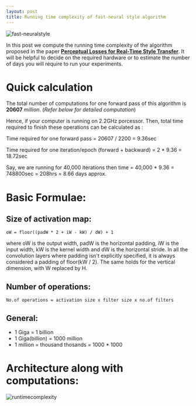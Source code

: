 ```yaml
---
layout: post
title: Running time complexity of fast-neural style algorithm
---
```



![fast-neuralstyle](https://cloud.githubusercontent.com/assets/8801972/22820236/dbd7fd76-ef9b-11e6-97ad-43e9cc149c5d.jpg)

In this post we compute the running time complexity of the algorithm proposed in the paper 
**[Perceptual Losses for Real-Time Style Transfer](http://cs.stanford.edu/people/jcjohns/eccv16/)**. It will be helpful to decide on the required hardware or to estimate the number of days you will require to run your experiments.

# Quick calculation

The total number of computations for one forward pass of this algorithm is **20607** *million*. (*Refer below for detailed computation*)

Hence, if your computer is running on 2.2GHz porcessor. Then, total time required to finish these operations can be calculated as : 

Time required for one forward pass = 20607 / 2200 = 9.36sec

Time required for one iteration/epoch (forward + backward) = 2 * 9.36 = 18.72sec

Say, we are running for 40,000 iterations then time = 40,000 * 9.36 = 748800sec = 208hrs = 8.66 days approx.


# Basic Formulae:

## Size of activation map:

`oW = floor((padW * 2 + iW - kW) / dW) + 1`

where oW is the output width, padW is the horizontal padding, iW is the input width, kW is the kernel width and dW is the horizontal stride. In all the convolution layers where padding isn't explicitly specified, it is always considered a padding of floor(kW / 2). The same holds for the vertical dimension, with W replaced by H.

## Number of operations:

`No.of operations = activation size x filter size x no.of filters`

## General:

* 1 Giga = 1 billion
* 1 Giga(billion) = 1000 million
* 1 million = thousand thosands = 1000 * 1000

# Architecture along with computations:

![runtimecomplexity](https://cloud.githubusercontent.com/assets/8801972/22853669/affeeb3c-f082-11e6-887c-80f5dc7aadbc.jpg)
